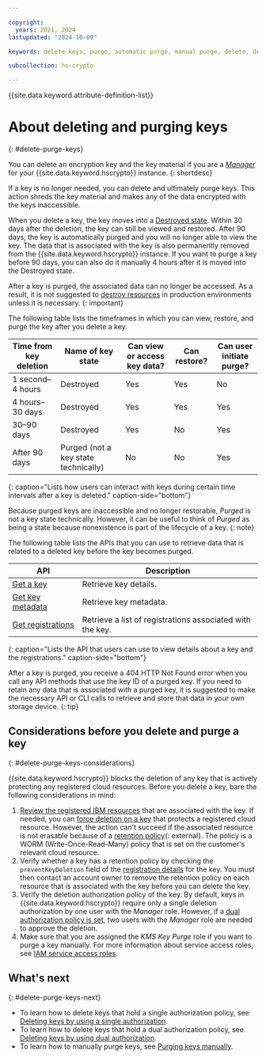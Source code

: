 ```yaml
---

copyright:
  years: 2021, 2024
lastupdated: "2024-10-09"

keywords: delete keys, purge, automatic purge, manual purge, delete, destroy

subcollection: hs-crypto

---
```


{{site.data.keyword.attribute-definition-list}}




# About deleting and purging keys
{: #delete-purge-keys}

You can delete an encryption key and the key material if you are a _[Manager](/docs/hs-crypto?topic=hs-crypto-manage-access)_ for your {{site.data.keyword.hscrypto}} instance.
{: shortdesc}

If a key is no longer needed, you can delete and ultimately purge keys. This action shreds the key material and makes any of the data encrypted with the keys inaccessible.

When you delete a key, the key moves into a [Destroyed state](/docs/hs-crypto?topic=hs-crypto-key-states). Within 30 days after the deletion, the key can still be viewed and restored. After 90 days, the key is automatically purged and you will no longer able to view the key. The data that is associated with the key is also permanently removed from the {{site.data.keyword.hscrypto}} instance. If you want to purge a key before 90 days, you can also do it manually 4 hours after it is moved into the Destroyed state.

After a key is purged, the associated data can no longer be accessed. As a result, it is not suggested to [destroy resources](/docs/hs-crypto?topic=hs-crypto-security-and-compliance#data-deletion) in production environments unless it is necessary.
{: important}

The following table lists the timeframes in which you can view, restore, and purge the key after you delete a key.

| Time from key deletion  | Name of key state | Can view or access key data? | Can restore? | Can user initiate purge? |
|-------------------------|-------------------|---------------------------|--------------|--------------------------|
| 1 second–4 hours | Destroyed         | Yes                       | Yes          | No                       |
| 4 hours–30 days       | Destroyed         | Yes                       | Yes          | Yes                      |
| 30–90 days              | Destroyed         | Yes                       | No           | Yes                      |
| After 90 days           | Purged (not a key state technically)        | No                        | No           | Yes                      |
{: caption="Lists how users can interact with keys during certain time intervals after a key is deleted." caption-side="bottom"}

Because purged keys are inaccessible and no longer restorable, _Purged_ is not a key state technically. However, it can be useful to think of _Purged_ as being a state because nonexistence is part of the lifecycle of a key.
{: note}

The following table lists the APIs that you can use to retrieve data that is related to a deleted key before the key becomes purged.

| API               | Description                                              |
|------------------ |----------------------------------------------------------|
| [Get a key](/docs/hs-crypto?topic=hs-crypto-retrieve-key)                       | Retrieve key details.                                     |
| [Get key metadata](/docs/hs-crypto?topic=hs-crypto-view-key-details)     | Retrieve key metadata.                                    |
| [Get registrations](/docs/hs-crypto?topic=hs-crypto-view-protected-resources) | Retrieve a list of registrations associated with the key. |
{: caption="Lists the API that users can use to view details about a key and the registrations." caption-side="bottom"}

After a key is purged, you receive a 404 HTTP Not Found error when you call any API methods that use the key ID of a purged key. If you need to retain any data that is associated with a purged key, it is suggested to make the necessary API or CLI calls to retrieve and store that data in your own storage device.
{: tip}

## Considerations before you delete and purge a key
{: #delete-purge-keys-considerations}

{{site.data.keyword.hscrypto}} blocks the deletion of any key that is actively protecting any registered cloud resources. Before you delete a key, bare the following considerations in mind:

1. [Review the registered IBM resources](/docs/hs-crypto?topic=hs-crypto-view-protected-resources) that are associated with the key. If needed, you can [force deletion on a key](/docs/hs-crypto?topic=hs-crypto-delete-keys#delete-key-force) that protects a registered cloud resource. However, the action can't succeed if the associated resource is not erasable because of a [retention policy](/docs/cloud-object-storage?topic=cloud-object-storage-immutable#immutable-terminology-policy){: external}. The policy is a WORM (Write-Once-Read-Many) policy that is set on the customer's relevant cloud resource.
2. Verify whether a key has a retention policy by checking the `preventKeyDeletion` field of the [registration details](/docs/hs-crypto?topic=hs-crypto-view-protected-resources#view-protected-resources-api) for the key. You must then contact an account owner to remove the retention policy on each resource that is associated with the key before you can delete the key.
3. Verify the deletion authorization policy of the key. By default, keys in {{site.data.keyword.hscrypto}} require only a single deletion authorization by one user with the _Manager_ role. However, if a [dual authorization policy is set](/docs/hs-crypto?topic=hs-crypto-set-dual-auth-key-policy), two users with the _Manager_ role are needed to approve the deletion.
4. Make sure that you are assigned the _KMS Key Purge_ role if you want to purge a key manually. For more information about service access roles, see [IAM service access roles](/docs/hs-crypto?topic=hs-crypto-manage-access#service-access-roles).

## What's next
{: #delete-purge-keys-next}

- To learn how to delete keys that hold a single authorization policy, see [Deleting keys by using a single authorization](/docs/hs-crypto?topic=hs-crypto-delete-keys).
- To learn how to delete keys that hold a dual authorization policy, see [Deleting keys by using dual authorization](/docs/hs-crypto?topic=hs-crypto-delete-dual-auth-keys).
- To learn how to manually purge keys, see [Purging keys manually](/docs/hs-crypto?topic=hs-crypto-purge-keys).
